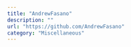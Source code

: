 ```yaml
---
title: "AndrewFasano"
description: ""
url: "https://github.com/AndrewFasano"
category: "Miscellaneous"
---
```

